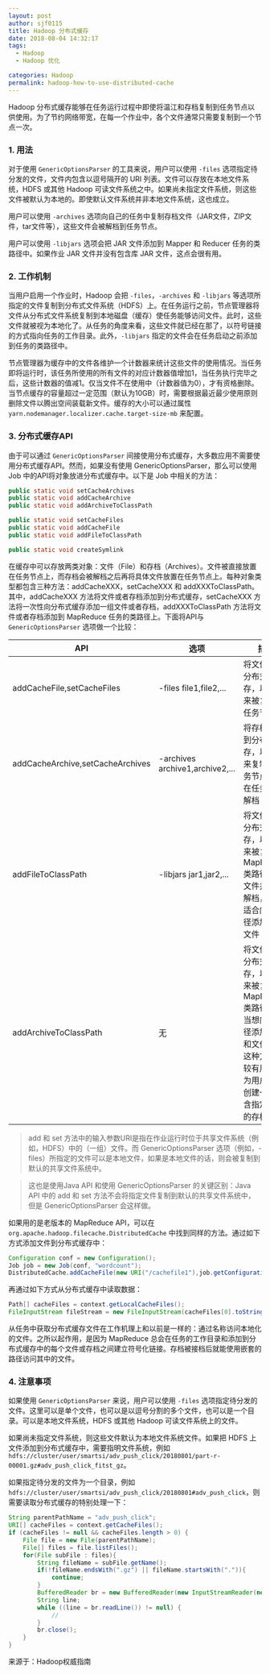 ```yaml
---
layout: post
author: sjf0115
title: Hadoop 分布式缓存
date: 2018-08-04 14:32:17
tags:
  - Hadoop
  - Hadoop 优化

categories: Hadoop
permalink: hadoop-how-to-use-distributed-cache
---
```


Hadoop 分布式缓存能够在任务运行过程中即使将温江和存档复制到任务节点以供使用。为了节约网络带宽，在每一个作业中，各个文件通常只需要复制到一个节点一次。

### 1. 用法

对于使用 `GenericOptionsParser` 的工具来说，用户可以使用 `-files` 选项指定待分发的文件，文件内包含以逗号隔开的 URI 列表。文件可以存放在本地文件系统，HDFS 或其他 Hadoop 可读文件系统之中。如果尚未指定文件系统，则这些文件被默认为本地的。即使默认文件系统并非本地文件系统，这也成立。

用户可以使用 `-archives` 选项向自己的任务中复制存档文件（JAR文件，ZIP文件，tar文件等），这些文件会被解档到任务节点。

用户可以使用 `-libjars` 选项会把 JAR 文件添加到 Mapper 和 Reducer 任务的类路径中。如果作业 JAR 文件并没有包含库 JAR 文件，这点会很有用。

### 2. 工作机制

当用户启用一个作业时，Hadoop 会把 `-files`，`-archives` 和 `-libjars` 等选项所指定的文件复制到分布式文件系统（HDFS）上。在任务运行之前，节点管理器将文件从分布式文件系统复制到本地磁盘（缓存）使任务能够访问文件。此时，这些文件就被视为本地化了。从任务的角度来看，这些文件就已经在那了，以符号链接的方式指向任务的工作目录。此外，`-libjars` 指定的文件会在任务启动之前添加到任务的类路径中。

节点管理器为缓存中的文件各维护一个计数器来统计这些文件的使用情况。当任务即将运行时，该任务所使用的所有文件的对应计数器值增加1，当任务执行完毕之后，这些计数器的值减1。仅当文件不在使用中（计数器值为0），才有资格删除。当节点缓存的容量超过一定范围（默认为10GB）时，需要根据最近最少使用原则删除文件以腾出空间装载新文件。缓存的大小可以通过属性 `yarn.nodemanager.localizer.cache.target-size-mb` 来配置。

### 3. 分布式缓存API

由于可以通过 `GenericOptionsParser` 间接使用分布式缓存，大多数应用不需要使用分布式缓存API。然而，如果没有使用 GenericOptionsParser，那么可以使用 Job 中的API将对象放进分布式缓存中。以下是 Job 中相关的方法：
```java
public static void setCacheArchives
public static void addCacheArchive
public static void addArchiveToClassPath

public static void setCacheFiles
public static void addCacheFile
public static void addFileToClassPath

public static void createSymlink
```

在缓存中可以存放两类对象：文件（File）和存档（Archives）。文件被直接放置在任务节点上，而存档会被解档之后再将具体文件放置在任务节点上。每种对象类型都包含三种方法：addCacheXXX，setCacheXXX 和 addXXXToClassPath。其中，addCacheXXX 方法将文件或者存档添加到分布式缓存，setCacheXXX 方法将一次性向分布式缓存添加一组文件或者存档，addXXXToClassPath 方法将文件或者存档添加到 MapReduce 任务的类路径上。下面将API与 `GenericOptionsParser` 选项做一个比较：

API|选项|描述
---|---|---
addCacheFile,setCacheFiles|-files file1,file2,...|将文件添加分布式缓存，以备将来被复制到任务节点
addCacheArchive,setCacheArchives|-archives archive1,archive2,...|将存档添加到分布式缓存，以备将来复制到任务节点，并在任务节点解档
addFileToClassPath|-libjars jar1,jar2,...|将文件添加分布式缓存，以备将来被复制到 MapReduce 类路径中。文件并不会解档，因此适合向类路径添加JAR文件
addArchiveToClassPath|无|将文件添加分布式缓存，以备将来被复制到 MapReduce 类路径中。当想向类路径添加目录和文件时，这种方式比较有用，因为用户可以创建一个包含指定文件的存档。

> add 和 set 方法中的输入参数URI是指在作业运行时位于共享文件系统（例如，HDFS）中的（一组）文件。而 GenericOptionsParser 选项（例如，-files）所指定的文件可以是本地文件，如果是本地文件的话，则会被复制到默认的共享文件系统中。

> 这也是使用Java API 和使用 GenericOptionsParser 的关键区别：Java API 中的 add 和 set 方法不会将指定文件复制到默认的共享文件系统中，但是 GenericOptionsParser 会这样做。

如果用的是老版本的 MapReduce API，可以在 `org.apache.hadoop.filecache.DistributedCache` 中找到同样的方法。通过如下方式添加文件到分布式缓存中：
```java
Configuration conf = new Configuration();  
Job job = new Job(conf, "wordcount");
DistributedCache.addCacheFile(new URI("/cachefile1"),job.getConfiguration());
```
再通过如下方式从分布式缓存中读取数据：
```java
Path[] cacheFiles = context.getLocalCacheFiles();
FileInputStream fileStream = new FileInputStream(cacheFiles[0].toString());
```

从任务中获取分布式缓存文件在工作机理上和以前是一样的：通过名称访问本地化的文件。之所以起作用，是因为 MapReduce 总会在任务的工作目录和添加到分布式缓存中的每个文件或存档之间建立符号化链接。存档被接档后就能使用嵌套的路径访问其中的文件。

### 4. 注意事项

如果使用 `GenericOptionsParser` 来说，用户可以使用 `-files` 选项指定待分发的文件。这里可以是单个文件，也可以是以逗号分割的多个文件，也可以是一个目录。可以是本地文件系统，HDFS 或其他 Hadoop 可读文件系统上的文件。

如果尚未指定文件系统，则这些文件默认为本地文件系统文件。如果把 HDFS 上文件添加到分布式缓存中，需要指明文件系统，例如 `hdfs://cluster/user/smartsi/adv_push_click/20180801/part-r-00001.gz#adv_push_click_fitst_gz`。

如果指定待分发的文件为一个目录，例如 `hdfs://cluster/user/smartsi/adv_push_click/20180801#adv_push_click`，则需要读取分布式缓存的特别处理一下：
```java
String parentPathName = "adv_push_click";
URI[] cacheFiles = context.getCacheFiles();
if (cacheFiles != null && cacheFiles.length > 0) {
    File file = new File(parentPathName);
    File[] files = file.listFiles();
    for(File subFile : files){
        String fileName = subFile.getName();
        if(!fileName.endsWith(".gz") || fileName.startsWith(".")){
            continue;
        }
        BufferedReader br = new BufferedReader(new InputStreamReader(new GZIPInputStream(new FileInputStream(subFile))));
        String line;
        while ((line = br.readLine()) != null) {
            //
        }
        br.close();
    }
}
```


来源于：Hadoop权威指南
